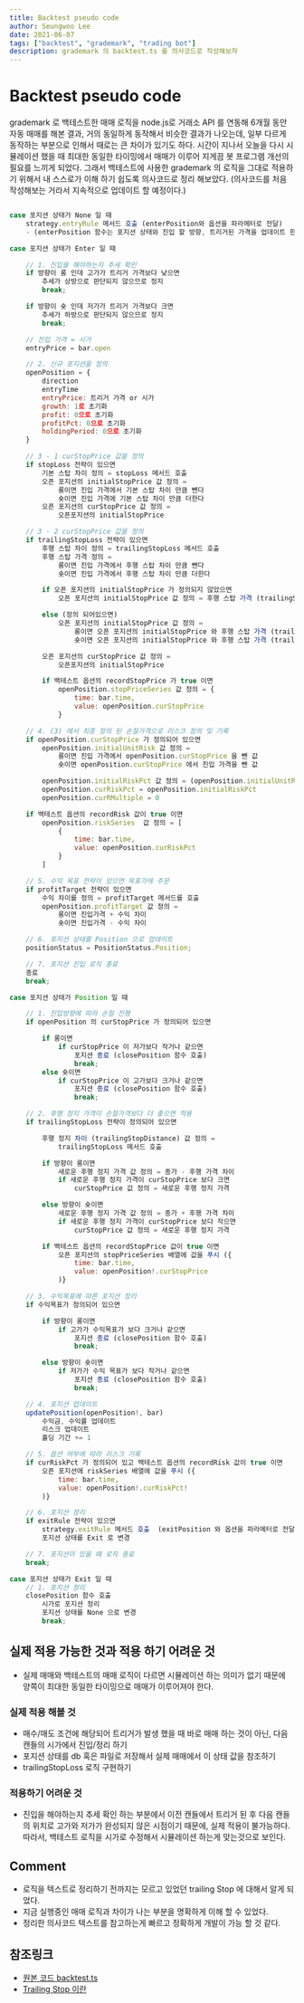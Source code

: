 ```yaml
---
title: Backtest pseudo code
author: Seungwoo Lee
date: 2021-06-07
tags: ["backtest", "grademark", "trading bot"]
description: grademark 의 backtest.ts 를 의사코드로 작성해보자
---
```



# Backtest pseudo code
grademark 로 백테스트한 매매 로직을 node.js로 거래소 API 를 연동해 6개월 동안 자동 매매를 해본 결과, 거의 동일하게 동작해서 비슷한 결과가 나오는데, 일부 다르게 동작하는 부분으로 인해서 때로는 큰 차이가 있기도 하다. 시간이 지나서 오늘을 다시 시뮬레이션 했을 때 최대한 동일한 타이밍에서 매매가 이루어 지게끔 봇 프로그램 개선의 필요를 느끼게 되었다. 그래서 백테스트에 사용한 grademark 의 로직을 그대로 적용하기 위해서 내 스스로가 이해 하기 쉽도록 의사코드로 정리 해보았다. (의사코드를 처음 작성해보는 거라서 지속적으로 업데이트 할 예정이다.)


```js

case 포지션 상태가 None 일 때
    strategy.entryRule 메서드 호출 (enterPosition와 옵션을 파라메터로 전달)
    - (enterPosition 함수는 포지션 상태와 진입 할 방향, 트리거된 가격을 업데이트 한다, 바로 진입 x) 

case 포지션 상태가 Enter 일 때

    // 1. 진입을 해야하는지 추세 확인 
    if 방향이 롱 인데 고가가 트리거 가격보다 낮으면
        추세가 상방으로 판단되지 않으므로 정지
        break;

    if 방향이 숏 인데 저가가 트리거 가격보다 크면
        추세가 하방으로 판단되지 않으므로 정지
        break;

    // 진입 가격 = 시가
    entryPrice = bar.open

    // 2. 신규 포지션을 정의
    openPosition = {
        direction
        entryTime
        entryPrice: 트리거 가격 or 시가 
        growth: 1로 초기화
        profit: 0으로 초기화
        profitPct: 0으로 초기화
        holdingPeriod: 0으로 초기화
    }

    // 3 - 1 curStopPrice 값을 정의
    if stopLoss 전략이 있으면
        기본 스탑 차이 정의 = stopLoss 메서드 호출
        오픈 포지션의 initialStopPrice 값 정의 = 
            롱이면 진입 가격에서 기본 스탑 차이 만큼 뺀다
            숏이면 진입 가격에 기본 스탑 차이 만큼 더한다 
        오픈 포지션의 curStopPrice 값 정의 = 
            오픈포지션의 initialStopPrice

    // 3 - 2 curStopPrice 값을 정의
    if trailingStopLoss 전략이 있으면
        후행 스탑 차이 정의 = trailingStopLoss 메서드 호출 
        후행 스탑 가격 정의 = 
            롱이면 진입 가격에서 후행 스탑 차이 만큼 뺀다
            숏이면 진입 가격에서 후행 스탑 차이 만큼 더한다

        if 오픈 포지션의 initialStopPrice 가 정의되지 않았으면 
            오픈 포지션의 initialStopPrice 값 정의 = 후행 스탑 가격 (trailingStopPrice)

        else (정의 되어있으면)
            오픈 포지션의 initialStopPrice 값 정의 =
                롱이면 오픈 포지션의 initialStopPrice 와 후행 스탑 가격 (trailingStopPrice) 중 큰 값
                숏이면 오픈 포지션의 initialStopPrice 와 후행 스탑 가격 (trailingStopPrice) 중 작은 값

        오픈 포지션의 curStopPrice 값 정의 = 
            오픈포지션의 initialStopPrice

        if 백테스트 옵션의 recordStopPrice 가 true 이면 
            openPosition.stopPriceSeries 값 정의 = {
                time: bar.time,
                value: openPosition.curStopPrice
            }

    // 4. (3) 에서 최종 정의 된 손절가격으로 리스크 정의 및 기록
    if openPosition.curStopPrice 가 정의되어 있으면 
        openPosition.initialUnitRisk 값 정의 = 
            롱이면 진입 가격에서 openPosition.curStopPrice 을 뺀 값
            숏이면 openPosition.curStopPrice 에서 진입 가격을 뺀 값

        openPosition.initialRiskPct 값 정의 = (openPosition.initialUnitRisk  / 진입가격) * 100
        openPosition.curRiskPct = openPosition.initialRiskPct 
        openPosition.curRMultiple = 0

    if 백테스트 옵션의 recordRisk 값이 true 이면
        openPosition.riskSeries  값 정의 = [
            {
                time: bar.time,
                value: openPosition.curRiskPct
            }
        ]

    // 5. 수익 목표 전략이 있으면 목표가에 주문 
    if profitTarget 전략이 있으면 
        수익 차이를 정의 = profitTarget 메서드를 호출 
        openPosition.profitTarget 값 정의 = 
            롱이면 진입가격 + 수익 차이 
            숏이면 진입가격 - 수익 차이

    // 6. 포지션 상태를 Position 으로 업데이트
    positionStatus = PositionStatus.Position;

    // 7. 포지션 진입 로직 종료
    종료 
    break; 

case 포지션 상태가 Position 일 때

    // 1. 진입방향에 따라 손절 진행 
    if openPosition 의 curStopPrice 가 정의되어 있으면

        if 롱이면
            if curStopPrice 이 저가보다 작거나 같으면 
                포지션 종료 (closePosition 함수 호출)
                break; 
        else 숏이면  
            if curStopPrice 이 고가보다 크거나 같으면
                포지션 종료 (closePosition 함수 호출)
                break;

    // 2. 후행 정지 가격이 손절가격보다 더 좋으면 적용 
    if trailingStopLoss 전략이 정의되어 있으면

        후행 정지 차이 (trailingStopDistance) 값 정의 =
            trailingStopLoss 메서드 호출 

        if 방향이 롱이면 
            새로운 후행 정지 가격 값 정의 = 종가 - 후행 가격 차이
            if 새로운 후행 정지 가격이 curStopPrice 보다 크면
                curStopPrice 값 정의 = 새로운 후행 정지 가격 

        else 방향이 숏이면
            새로운 후행 정지 가격 값 정의 = 종가 + 후행 가격 차이
            if 새로운 후행 정지 가격이 curStopPrice 보다 작으면
                curStopPrice 값 정의 = 새로운 후행 정지 가격 

        if 백테스트 옵션의 recordStopPrice 값이 true 이면
            오픈 포지션의 stopPriceSeries 배열에 값을 푸시 ({
                time: bar.time,
                value: openPosition!.curStopPrice
            )}

    // 3. 수익목표에 따른 포지션 정리 
    if 수익목표가 정의되어 있으면

        if 방향이 롱이면
            if 고가가 수익목표가 보다 크거나 같으면
                포지션 종료 (closePosition 함수 호출)
                break;

        else 방향이 숏이면
            if 저가가 수익 목표가 보다 작거나 같으면
                포지션 종료 (closePosition 함수 호출)
                break;

    // 4. 포지션 업데이트
    updatePosition(openPosition!, bar)
        수익금, 수익률 업데이트
        리스크 업데이트
        홀딩 기간 += 1

    // 5. 옵션 여부에 따라 리스크 기록 
    if curRiskPct 가 정의되어 있고 백테스트 옵션의 recordRisk 값이 true 이면
        오픈 포지션에 riskSeries 배열에 값을 푸시 ({
            time: bar.time,
            value: openPosition!.curRiskPct!
        )}

    // 6. 포지션 정리
    if exitRule 전략이 있으면
        strategy.exitRule 메서드 호출  (exitPosition 와 옵션을 파라메터로 전달)
        포지션 상태를 Exit 로 변경

    // 7. 포지션이 있을 때 로직 종료 
    break;

case 포지션 상태가 Exit 일 때
    // 1. 포지션 정리 
    closePosition 함수 호출 
        시가로 포지션 정리
        포지션 상태를 None 으로 변경
        break;
```

## 실제 적용 가능한 것과 적용 하기 어려운 것
* 실제 매매와 백테스트의 매매 로직이 다르면 시뮬레이션 하는 의미가 없기 때문에 양쪽이 최대한 동일한 타이밍으로 매매가 이루어져야 한다.
### 실제 적용 해볼 것 
* 매수/매도 조건에 해당되어 트리거가 발생 했을 때 바로 매매 하는 것이 아닌, 다음 캔들의 시가에서 진입/정리 하기
* 포지션 상태를 db 혹은 파일로 저장해서 실제 매매에서 이 상태 값을 참조하기
* trailingStopLoss 로직 구현하기

### 적용하기 어려운 것
* 진입을 해야하는지 추세 확인 하는 부분에서 이전 캔들에서 트리거 된 후 다음 캔들의 위치로 고가와 저가가 완성되지 않은 시점이기 때문에, 실제 적용이 불가능하다. 따라서, 백테스트 로직을 시가로 수정해서 시뮬레이션 하는게 맞는것으로 보인다.

## Comment

* 로직을 텍스트로 정리하기 전까지는 모르고 있었던 trailing Stop 에 대해서 알게 되었다.
* 지금 실행중인 매매 로직과 차이가 나는 부분을 명확하게 이해 할 수 있었다. 
* 정리한 의사코드 텍스트를 참고하는게 빠르고 정확하게 개발이 가능 할 것 같다.

## 참조링크
* [원본 코드 backtest.ts](https://github.com/Grademark/grademark/blob/0ce580cfa1c9d56e9f0788ce97f9b8f4df2eea21/src/lib/backtest.ts)
* [Trailing Stop 이란](https://www.thebalance.com/trailing-stop-1031394)